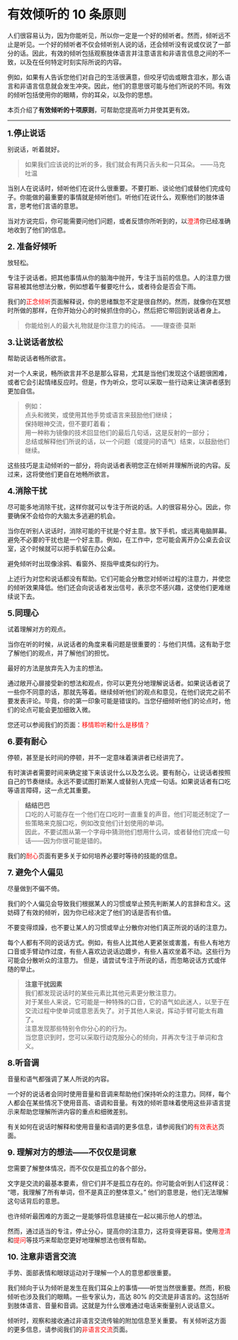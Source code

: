 # 有效倾听的 10 条原则

人们很容易认为，因为你能听见，所以你一定是一个好的倾听者。然而，倾听远不止是听见。一个好的倾听者不仅会倾听别人说的话，还会倾听没有说或仅说了一部分的话。因此，有效的倾听包括观察肢体语言并注意语言和非语言信息之间的不一致，以及在任何特定时刻实际所说的内容。

例如，如果有人告诉您他们对自己的生活很满意，但咬牙切齿或眼含泪水，那么语言和非语言信息就会发生冲突。因此，他们的意思很可能与他们所说的不同。有效的倾听包括使用你的眼睛，你的耳朵，以及你的思想。

本页介绍了**有效倾听的十项原则**，可帮助您提高听力并使其更有效。

---
<font size=4>**1.停止说话**</font>

别说话，听着就好。

>如果我们应该说的比听的多，我们就会有两只舌头和一只耳朵。
——马克吐温

当别人在说话时，倾听他们在说什么很重要。不要打断、谈论他们或替他们完成句子。你能做的最重要的事情就是倾听他们。听他们在说什么，观察他们的肢体语言，思考他们言语的意思。

当对方说完后，你可能需要问他们问题，或者反馈你所听到的，以<font color=red>澄清</font>你已经准确地收到了他们的信息。

<font size=4>**2. 准备好倾听**</font>

放轻松。

专注于说话者。把其他事情从你的脑海中抛开，专注于当前的信息。人的注意力很容易被其他想法分散，例如想着午餐要吃什么，或者待会是否会下雨。

我们的<font color=red>正念倾听</font>页面解释说，你的思绪飘忽不定是很自然的。然而，就像你在冥想时所做的那样，在你开始分心的时候抓住你的心，然后把它带回到说话者身上。

>你能给别人的最大礼物就是你注意力的纯洁。
——理查德·莫斯

<font size=4>**3.让说话者放松**</font>

帮助说话者畅所欲言。

对一个人来说，畅所欲言并不总是那么容易，尤其是当他们发现这个话题很困难，或者它会引起情绪反应时。但是，作为听众，您可以采取一些行动来让演讲者感到更加自信。 

>例如：<br>
点头和微笑，或使用其他手势或语言来鼓励他们继续；<br>
保持眼神交流，但不要盯着看；<br>
用一种称为镜像的技术回显他们的最后几句话，这是反射的一部分；<br>
总结或解释他们所说的话，以一个问题（或提问的语气）结束，以鼓励他们继续。

这些技巧是主动倾听的一部分，将向说话者表明您正在倾听并理解所说的内容。反过来，这将使他们更自在地畅所欲言。

<font size=4>**4.消除干扰**</font>

尽可能多地消除干扰，这样你就可以专注于所说的话。人的很容易分心。因此，你要确保不会给你的大脑太多逃避的机会。

当你在听别人说话时，消除可能的干扰是个好主意。放下手机，或远离电脑屏幕。避免不必要的干扰也是一个好主意。例如，在工作中，您可能会离开办公桌去会议室，这个时候就可以把手机留在办公桌。

避免倾听时出现像涂鸦、看窗外、抠指甲或类似的行为。

上述行为对您和说话都没有帮助。它们可能会分散您对倾听过程的注意力，并使您的倾听效果降低。他们还会向说话者发出信号，表示您不感兴趣，这使他们更难继续说下去。

<font size=4>**5.同理心**</font>

试着理解对方的观点。

当你在听的时候，从说话者的角度来看问题是很重要的：与他们共情。这有助于您了解他们的观点，并了解他们的担忧。

最好的方法是放弃先入为主的想法。

通过敞开心扉接受新的想法和观点，你可以更充分地理解说话者。如果说话者说了一些你不同意的话，那就先等着。继续倾听他们的观点和意见，在他们说完之前不要发表评论。毕竟，你的第一印象可能是错误的。当您仔细倾听他们的论点时，他们的论点可能会更加细致入微。

您还可以参阅我们的页面：<font color=red>移情聆听</font>和<font color=red>什么是移情？</font>

<font size=4>**6.要有耐心**</font>

停顿，甚至是长时间的停顿，并不一定意味着演讲者已经讲完了。

有时演讲者需要时间来确定接下来该说什么以及怎么说。要有耐心，让说话者按照自己的节奏继续。永远不要试图打断某人或替别人完成一句话。如果说话者有口吃等语言障碍，这一点尤其重要。

>**结结巴巴**<br>
口吃的人可能存在一个他们在口吃时一直重复的声音。他们可能还制定了一些策略来克服口吃，例如改变他们计划使用的单词。<br>
因此，不要试图从第一个字母中猜测他们想用什么词，或者替他们完成一句话——因为你很可能是错的。

我们的<font color=red>耐心</font>页面有更多关于如何培养必要时等待的技能的信息。

<font size=4>**7. 避免个人偏见**</font>

尽量做到不偏不倚。

我们的个人偏见会导致我们根据某人的习惯或举止预先判断某人的言辞和含义。这妨碍了有效的倾听，因为你已经决定了他们的话是否有价值。

不要变得烦躁，也不要让某人的习惯或举止分散你对他们真正所说的话的注意力。

每个人都有不同的说话方式。例如，有些人比其他人更紧张或害羞，有些人有地方口音或手臂动作过度，有些人喜欢边说话边踱步，有些人喜欢坐着不动。这些行为可能会分散听众的注意力。
但是，请尝试专注于所说的话，而忽略说话方式或伴随的举止。

>**注意干扰因素**<br>
我们都发现说话时的某些元素比其他元素更分散注意力。<br>
对于某些人来说，它可能是一种特殊的口音，它的语气如此迷人，以至于在交流过程中使单词或意思丢失了。对于其他人来说，挥动手臂可能太有趣了。<br>
注意发现那些特别令你分心的的行为。<br>
当您意识到时，您可以采取行动克服分心的倾向，并再次专注于单词和含义。

<font size=4>**8.听音调**</font>

音量和语气都强调了某人所说的内容。

一个好的说话者会同时使用音量和音调来帮助他们保持听众的注意力。同样，每个人都会在某些情况下使用音高、语调和音量。有效的倾听意味着使用这些非语言提示来帮助您理解所讲内容的重点和细微差别。

有关如何在说话时解释和使用音量和语调的更多信息，请参阅我们的<font color=red>有效表达</font>页面。

<font size=4>**9. 理解对方的想法——不仅仅是词意**</font>

您需要了解整体情况，而不仅仅是孤立的各个部分。

文字是交流的最基本要素，但它们并不是孤立存在的。你可能会听到人们这样说：
“嗯，我理解了所有单词，但不是真正的整体意义。”
他们的意思是，他们无法理解这句话背后的意思。

也许倾听最困难的方面之一是能够将信息链接在一起以揭示他人的想法。

然而，通过适当的专注，停止分心，提高你的注意力，这将变得更容易。使用<font color=red>澄清</font>和<font color=red>提问</font>等技巧来帮助您更好地理解想法也很有帮助。


<font size=4>**10. 注意非语言交流**</font>

手势、面部表情和眼球运动对于理解一个人的意思都很重要。

我们倾向于认为倾听是发生在我们耳朵上的事情——听觉当然很重要。然而，积极倾听也涉及我们的眼睛。一些专家认为，高达 80% 的交流是非语言的。这包括听到肢体语言、音量和音调。这就是为什么很难通过电话来衡量别人说话意义。

倾听时，观察和接收通过非语言交流传输的附加信息至关重要。
有关倾听这方面的更多信息，请参阅我们的<font color=red>非语言交流</font>页面。



